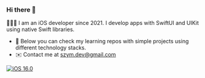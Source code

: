 ### Hi there 👋

🧑🏻‍💻 I am an iOS developer since 2021. I develop apps with SwiftUI and UIKit using native Swift libraries.

- 🔭 Below you can check my learning repos with simple projects using different technology stacks.
- ✉️ Contact me at <a href=mailto:szym.dev@gmail.com>szym.dev@gmail.com</a>

[![iOS 16.0](https://www.flaticon.com/free-icon/app-store_5977575?term=app+store&page=1&position=1&origin=tag&related_id=5977575)](https://developer.apple.com/ios/)
